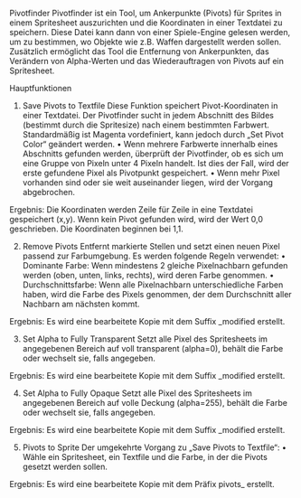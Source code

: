 Pivotfinder
Pivotfinder ist ein Tool, um Ankerpunkte (Pivots) für Sprites in einem Spritesheet auszurichten und die Koordinaten in einer Textdatei zu speichern. Diese Datei kann dann von einer Spiele-Engine gelesen werden, um zu bestimmen, wo Objekte wie z.B. Waffen dargestellt werden sollen. Zusätzlich ermöglicht das Tool die Entfernung von Ankerpunkten, das Verändern von Alpha-Werten und das Wiederauftragen von Pivots auf ein Spritesheet.


Hauptfunktionen

1. Save Pivots to Textfile
Diese Funktion speichert Pivot-Koordinaten in einer Textdatei. Der Pivotfinder sucht in jedem Abschnitt des Bildes (bestimmt durch die Spritesize) nach einem bestimmten Farbwert. Standardmäßig ist Magenta vordefiniert, kann jedoch durch „Set Pivot Color“ geändert werden.
•	Wenn mehrere Farbwerte innerhalb eines Abschnitts gefunden werden, überprüft der Pivotfinder, ob es sich um eine Gruppe von Pixeln unter 4 Pixeln handelt. Ist dies der Fall, wird der erste gefundene Pixel als Pivotpunkt gespeichert.
•	Wenn mehr Pixel vorhanden sind oder sie weit auseinander liegen, wird der Vorgang abgebrochen.

  Ergebnis:
  Die Koordinaten werden Zeile für Zeile in eine Textdatei gespeichert (x,y). Wenn kein Pivot gefunden wird, wird der Wert 0,0 geschrieben. Die Koordinaten beginnen bei 1,1.

2. Remove Pivots
Entfernt markierte Stellen und setzt einen neuen Pixel passend zur Farbumgebung. Es werden folgende Regeln verwendet:
•	Dominante Farbe: Wenn mindestens 2 gleiche Pixelnachbarn gefunden werden (oben, unten, links, rechts), wird deren Farbe genommen.
•	Durchschnittsfarbe: Wenn alle Pixelnachbarn unterschiedliche Farben haben, wird die Farbe des Pixels genommen, der dem Durchschnitt aller Nachbarn am nächsten kommt.

  Ergebnis:
  Es wird eine bearbeitete Kopie mit dem Suffix _modified erstellt.

3. Set Alpha to Fully Transparent
Setzt alle Pixel des Spritesheets im angegebenen Bereich auf voll transparent (alpha=0), behält die Farbe oder wechselt sie, falls angegeben.

  Ergebnis:
  Es wird eine bearbeitete Kopie mit dem Suffix _modified erstellt.

4. Set Alpha to Fully Opaque
Setzt alle Pixel des Spritesheets im angegebenen Bereich auf volle Deckung (alpha=255), behält die Farbe oder wechselt sie, falls angegeben.

  Ergebnis:
  Es wird eine bearbeitete Kopie mit dem Suffix _modified erstellt.

5. Pivots to Sprite
Der umgekehrte Vorgang zu „Save Pivots to Textfile“:
•	Wähle ein Spritesheet, ein Textfile und die Farbe, in der die Pivots gesetzt werden sollen.

  Ergebnis:
  Es wird eine bearbeitete Kopie mit dem Präfix pivots_ erstellt.

